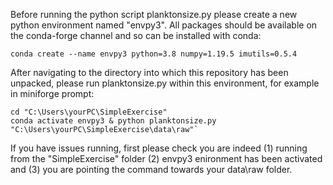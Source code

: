 Before running the python script planktonsize.py please create a new python environment named "envpy3". All packages should be available on the conda-forge channel and so can be installed with conda:

	conda create --name envpy3 python=3.8 numpy=1.19.5 imutils=0.5.4


After navigating to the directory into which this repository has been unpacked, please run planktonsize.py within this environment, for example in miniforge prompt:
	
	cd "C:\Users\yourPC\SimpleExercise"
	conda activate envpy3 & python planktonsize.py "C:\Users\yourPC\SimpleExercise\data\raw"`
	
If you have issues running, first please check you are indeed (1) running from the "SimpleExercise" folder (2) envpy3 enironment has been activated and (3) you are pointing the command towards your data\raw folder.